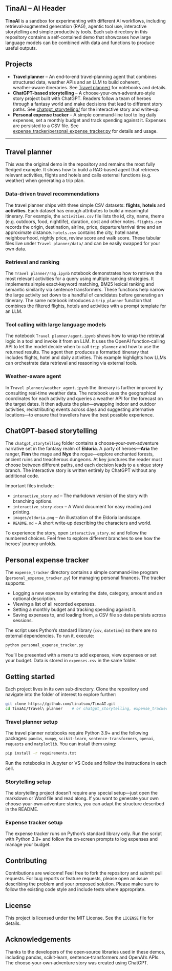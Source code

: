 ## TinaAI – AI  Header

**TinaAI** is a sandbox for experimenting with different AI workflows, including retrieval‑augmented generation (RAG), agentic tool use, interactive storytelling and simple productivity tools. Each sub‑directory in this repository contains a self‑contained demo that showcases how large language models can be combined with data and functions to produce useful outputs.

## Projects

* **Travel planner** – An end‑to‑end travel‑planning agent that combines structured data, weather APIs and an LLM to build coherent, weather‑aware itineraries. See [Travel planner/](Travel%20planner/) for notebooks and details.
* **ChatGPT-based storytelling** – A choose‑your‑own‑adventure‑style story project built with ChatGPT. Readers follow a team of heroes through a fantasy world and make decisions that lead to different story paths. See [chatgpt_storytelling/](chatgpt_storytelling/) for the interactive story and write‑up.
* **Personal expense tracker** – A simple command‑line tool to log daily expenses, set a monthly budget and track spending against it. Expenses are persisted to a CSV file. See [expense_tracker/personal_expense_tracker.py](expense_tracker/personal_expense_tracker.py) for details and usage.

---

## Travel planner

This was the original demo in the repository and remains the most fully fledged example. It shows how to build a RAG‑based agent that retrieves relevant activities, flights and hotels and calls external functions (e.g. weather) when generating a trip plan.

### Data‑driven travel recommendations

The travel planner ships with three simple CSV datasets: **flights**, **hotels** and **activities**. Each dataset has enough attributes to build a meaningful itinerary. For example, the `activities.csv` file lists the id, city, name, theme (e.g. outdoors, food, nightlife), duration, cost and other notes. `flights.csv` records the origin, destination, airline, price, departure/arrival time and an approximate distance. `hotels.csv` contains the city, hotel name, neighbourhood, nightly price, review score and walk score. These tabular files live under `Travel planner/data/` and can be easily swapped for your own data.

### Retrieval and ranking

The `Travel planner/rag.ipynb` notebook demonstrates how to retrieve the most relevant activities for a query using multiple ranking strategies. It implements simple exact‑keyword matching, BM25 lexical ranking and semantic similarity via sentence transformers. These functions help narrow the large activity set down to a handful of candidates before generating an itinerary. The same notebook introduces a `trip_planner` function that combines the filtered flights, hotels and activities with a prompt template for an LLM.

### Tool calling with large language models

The notebook `Travel planner/agent.ipynb` shows how to wrap the retrieval logic in a tool and invoke it from an LLM. It uses the OpenAI function‑calling API to let the model decide when to call `trip_planner` and how to use the returned results. The agent then produces a formatted itinerary that includes flights, hotel and daily activities. This example highlights how LLMs can orchestrate data retrieval and reasoning via external tools.

### Weather‑aware agent

In `Travel planner/weather_agent.ipynb` the itinerary is further improved by consulting real‑time weather data. The notebook uses the geographical coordinates for each activity and queries a weather API for the forecast on the target dates. It then adjusts the plan—swapping indoor and outdoor activities, redistributing events across days and suggesting alternative locations—to ensure that travellers have the best possible experience.

## ChatGPT‑based storytelling

The `chatgpt_storytelling` folder contains a choose‑your‑own‑adventure narrative set in the fantasy realm of **Eldoria**. A party of heroes—**Aria** the ranger, **Finn** the mage and **Nyx** the rogue—explore enchanted forests, ancient ruins and treacherous dungeons. At key junctures the reader must choose between different paths, and each decision leads to a unique story branch. The interactive story is written entirely by ChatGPT without any additional code.

Important files include:
* `interactive_story.md` – The markdown version of the story with branching options.
* `interactive_story.docx` – A Word document for easy reading and printing.
* `images/eldoria.png` – An illustration of the Eldoria landscape.
* `README.md` – A short write‑up describing the characters and world.

To experience the story, open `interactive_story.md` and follow the numbered choices. Feel free to explore different branches to see how the heroes’ journey unfolds.

## Personal expense tracker

The `expense_tracker` directory contains a simple command‑line program (`personal_expense_tracker.py`) for managing personal finances. The tracker supports:

* Logging a new expense by entering the date, category, amount and an optional description.
* Viewing a list of all recorded expenses.
* Setting a monthly budget and tracking spending against it.
* Saving expenses to, and loading from, a CSV file so data persists across sessions.

The script uses Python’s standard library (`csv`, `datetime`) so there are no external dependencies. To run it, execute:

```bash
python personal_expense_tracker.py
```

You’ll be presented with a menu to add expenses, view expenses or set your budget. Data is stored in `expenses.csv` in the same folder.

## Getting started

Each project lives in its own sub‑directory. Clone the repository and navigate into the folder of interest to explore further:

```bash
git clone https://github.com/tinatsou/TinaAI.git
cd TinaAI/Travel\ planner    # or chatgpt_storytelling, expense_tracker
```

### Travel planner setup

The travel planner notebooks require Python 3.9+ and the following packages: `pandas`, `numpy`, `scikit‑learn`, `sentence‑transformers`, `openai`, `requests` and `matplotlib`. You can install them using:

```bash
pip install -r requirements.txt
```

Run the notebooks in Jupyter or VS Code and follow the instructions in each cell.

### Storytelling setup

The storytelling project doesn’t require any special setup—just open the markdown or Word file and read along. If you want to generate your own choose‑your‑own‑adventure stories, you can adapt the structure described in the README.

### Expense tracker setup

The expense tracker runs on Python’s standard library only. Run the script with Python 3.9+ and follow the on‑screen prompts to log expenses and manage your budget.

## Contributing

Contributions are welcome! Feel free to fork the repository and submit pull requests. For bug reports or feature requests, please open an issue describing the problem and your proposed solution. Please make sure to follow the existing code style and include tests where appropriate.

## License

This project is licensed under the MIT License. See the `LICENSE` file for details.

## Acknowledgements

Thanks to the developers of the open‑source libraries used in these demos, including pandas, scikit‑learn, sentence‑transformers and OpenAI’s APIs. The choose‑your‑own‑adventure story was created using ChatGPT.
